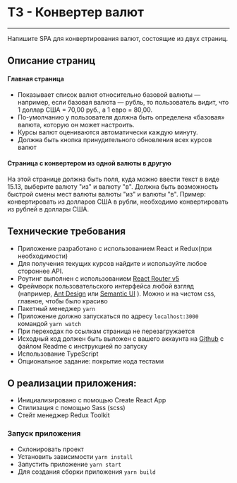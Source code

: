 # ТЗ - Конвертер валют
***

Напишите SPA для конвертирования валют, состоящие из двух страниц.

## Описание страниц
#### Главная страница
- Показывает список валют относительно базовой валюты — например, если базовая валюта — рубль, то пользователь видит, что 1 доллар США = 70,00 руб., а 1 евро = 80,00.
- По-умолчанию у пользователя должна быть определена «базовая» валюта, которую он может настроить.
- Курсы валют оцениваются автоматически каждую минуту.
- Должна быть кнопка принудительного обновления всех курсов валют

#### Страница с конвертером из одной валюты в другую
На этой странице должна быть поля, куда можно ввести текст в виде 15.13, выберите валюту "из" и валюту "в".
Должна быть возможность быстрой смены мест валюты валюты "из" и валюты "в". Пример: конвертировать из долларов США в рубли, необходимо конвертировать из рублей в доллары США.

## Технические требования
- Приложение разработано с использованием React и Redux(при необходимости)
- Для получения текущих курсов найдите и используйте любое стороннее API.
- Роутинг выполнен с использованием [React Router v5](https://github.com/remix-run/react-router/releases/tag/v5.0.0)
- Фреймворк пользовательского интерфейса любой взгляд (например, [Ant Design](https://ant.design/) или [Semantic UI](https://react.semantic-ui.com/) ).
Можно и на чистом css, главное, чтобы было красиво
- Пакетный менеджер `yarn`
- Приложение должно запускаться по адресу `localhost:3000` командой `yarn watch`
- При переходах по ссылкам страница не перезагружается
- Исходный код должен быть выложен с вашего аккаунта на [Github](https://github.com/) с файлом Readme с инструкцией по запуску
- Использование TypeScript
- Опциональное задание:
покрытие кода тестами

## О реализации приложения:
- Инициализировано с помощью Create React App
- Стилизация с помощью Sass (scss)
- Стейт менеджер Redux Toolkit

### Запуск приложения
- Склонировать проект
- Установить зависимости `yarn install`
- Запустить приложение `yarn start`
- Для создания сборки приложения `yarn build`
